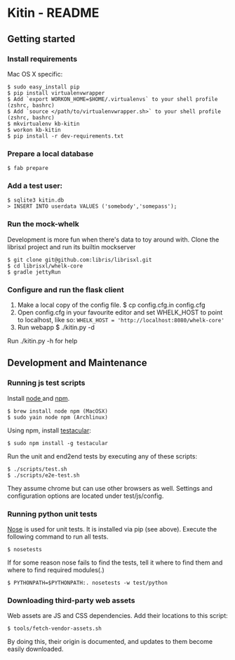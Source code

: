 Kitin - README
========================================================================

## Getting started

### Install requirements

Mac OS X specific:

    $ sudo easy_install pip
    $ pip install virtualenvwrapper
    $ Add `export WORKON_HOME=$HOME/.virtualenvs` to your shell profile (zshrc, bashrc)
    $ Add `source </path/to/virtualenvwrapper.sh>` to your shell profile (zshrc, bashrc)
    $ mkvirtualenv kb-kitin
    $ workon kb-kitin
    $ pip install -r dev-requirements.txt

### Prepare a local database

    $ fab prepare

### Add a test user:

    $ sqlite3 kitin.db
    > INSERT INTO userdata VALUES ('somebody','somepass');

### Run the mock-whelk
Development is more fun when there's data to toy around with.
Clone the librisxl project and run its builtin mockserver

    $ git clone git@github.com:libris/librisxl.git
    $ cd librisxl/whelk-core
    $ gradle jettyRun

### Configure and run the flask client

1. Make a local copy of the config file.
    $ cp config.cfg.in config.cfg
2. Open config.cfg in your favourite editor and set WHELK_HOST to point to localhost, like so: `WHELK_HOST = 'http://localhost:8080/whelk-core'`
3. Run webapp
    $ ./kitin.py -d

Run ./kitin.py -h for help


## Development and Maintenance

### Running js test scripts

Install [node ](http://nodejs.org/) and [npm](https://npmjs.org).

    $ brew install node npm (MacOSX)
    $ sudo yain node npm (Archlinux)

Using npm, install [testacular](http://testacular.github.com):

    $ sudo npm install -g testacular

Run the unit and end2end tests by executing any of these scripts:

    $ ./scripts/test.sh
    $ ./scripts/e2e-test.sh

They assume chrome but can use other browsers as well. Settings and configuration options are located under test/js/config.

### Running python unit tests

[Nose](https://nose.readthedocs.org/en/latest/testing.html) is used for unit tests. It is installed via pip (see above).
Execute the following command to run all tests.

    $ nosetests

If for some reason nose fails to find the tests, tell it where to find them and where to find required modules(.)

    $ PYTHONPATH=$PYTHONPATH:. nosetests -w test/python

### Downloading third-party web assets

Web assets are JS and CSS dependencies. Add their locations to this script:

    $ tools/fetch-vendor-assets.sh

By doing this, their origin is documented, and updates to them become easily
downloaded.

